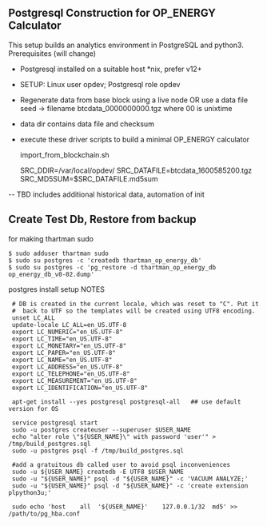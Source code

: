 ## Postgresql Construction for OP_ENERGY Calculator ##

This setup builds an analytics environment in PostgreSQL
and python3.   Prerequisites  (will change)

* Postgresql installed on a suitable host *nix, prefer v12+

* SETUP:  Linux user opdev;  Postgresql role opdev 

* Regenerate data from base block using a live node OR
   use a data file seed -> filename btcdata_0000000000.tgz where 00 is unixtime

* data dir contains data file and checksum  

* execute these driver scripts to build a minimal OP_ENERGY calculator

    import_from_blockchain.sh

    SRC_DDIR=/var/local/opdev/
    SRC_DATAFILE=btcdata_1600585200.tgz
    SRC_MD5SUM=$SRC_DATAFILE.md5sum


--
TBD includes additional historical data, automation of init

## Create Test Db, Restore from backup ##

for making thartman sudo

    $ sudo adduser thartman sudo
    $ sudo su postgres -c 'createdb thartman_op_energy_db'
    $ sudo su postgres -c 'pg_restore -d thartman_op_energy_db op_energy_db_v0-02.dump'


postgres install setup NOTES


     # DB is created in the current locale, which was reset to "C". Put it
     #  back to UTF so the templates will be created using UTF8 encoding.
     unset LC_ALL
     update-locale LC_ALL=en_US.UTF-8
     export LC_NUMERIC="en_US.UTF-8"
     export LC_TIME="en_US.UTF-8"
     export LC_MONETARY="en_US.UTF-8"
     export LC_PAPER="en_US.UTF-8"
     export LC_NAME="en_US.UTF-8"
     export LC_ADDRESS="en_US.UTF-8"
     export LC_TELEPHONE="en_US.UTF-8"
     export LC_MEASUREMENT="en_US.UTF-8"
     export LC_IDENTIFICATION="en_US.UTF-8"

     apt-get install --yes postgresql postgresql-all   ## use default version for OS 

     service postgresql start
     sudo -u postgres createuser --superuser $USER_NAME
     echo "alter role \"${USER_NAME}\" with password 'user'" > /tmp/build_postgres.sql
     sudo -u postgres psql -f /tmp/build_postgres.sql

     #add a gratuitous db called user to avoid psql inconveniences
     sudo -u ${USER_NAME} createdb -E UTF8 $USER_NAME
     sudo -u "${USER_NAME}" psql -d "${USER_NAME}" -c 'VACUUM ANALYZE;'
     sudo -u "${USER_NAME}" psql -d "${USER_NAME}" -c 'create extension plpython3u;'

     sudo echo 'host    all  '${USER_NAME}'    127.0.0.1/32  md5' >> /path/to/pg_hba.conf
